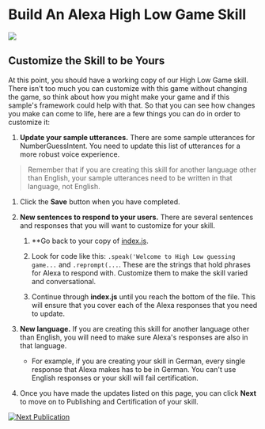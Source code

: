 # Build An Alexa High Low Game Skill
<img src="https://m.media-amazon.com/images/G/01/mobile-apps/dex/alexa/alexa-skills-kit/tutorials/quiz-game/header._TTH_.png" />

## Customize the Skill to be Yours

At this point, you should have a working copy of our High Low Game skill.  There isn't too much you can customize with this game without changing the game, so think about how you might make your game and if this sample's framework could help with that.  So that you can see how changes you make can come to life, here are a few things you can do in order to customize it:

1.  **Update your sample utterances.** There are some sample utterances for NumberGuessIntent.  You need to update this list of utterances for a more robust voice experience.
> Remember that if you are creating this skill for another language other than English, your sample utterances need to be written in that language, not English.

1. Click the **Save** button when you have completed.

1.  **New sentences to respond to your users.** There are several sentences and responses that you will want to customize for your skill.

    1.  **Go back to your copy of [index.js](../lambda/custom/index.js).

    2.  Look for code like this: `.speak('Welcome to High Low guessing game...` and `.reprompt(...`.  These are the strings that hold phrases for Alexa to respond with.  Customize them to make the skill varied and conversational.

    3.  Continue through **index.js** until you reach the bottom of the file.  This will ensure that you cover each of the Alexa responses that you need to update.

1.  **New language.** If you are creating this skill for another language other than English, you will need to make sure Alexa's responses are also in that language.

    *  For example, if you are creating your skill in German, every single response that Alexa makes has to be in German.  You can't use English responses or your skill will fail certification.

1.  Once you have made the updates listed on this page, you can click **Next** to move on to Publishing and Certification of your skill.

[![Next Publication](https://m.media-amazon.com/images/G/01/mobile-apps/dex/alexa/alexa-skills-kit/tutorials/general/buttons/button_next_publication._TTH_.png)](./submit-for-certification.md)
